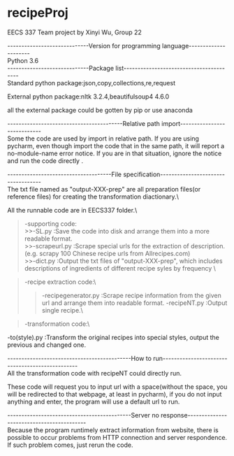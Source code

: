 # recipeProj
EECS 337 Team project by Xinyi Wu, Group 22

-----------------------------Version for programming language---------------------\
Python 3.6\
-----------------------------Package list----------------------------------------\
Standard python package:json,copy,collections,re,request

External python package:nltk 3.2.4,beautifulsoup4 4.6.0

all the external package could be gotten by pip or use anaconda

-----------------------------------------Relative path import----------------------------\
Some the code are used by import in relative path. If you are using pycharm, even though 
import the code that in the same path, it will report a no-module-name error notice. If you 
are in that situation, ignore the notice and run the code directly .

-------------------------------------File specification-----------------------------------\
The txt file named as "output-XXX-prep" are all preparation files(or reference files) for 
creating the transformation diactionary.\

All the runnable code are in EECS337 folder.\
>-supporting code:\
    >>-SL.py :Save the code into disk and arrange them into a more readable format.\
    >>-scrapeurl.py :Scrape special urls for the extraction of description. (e.g. scrapy 100 Chinese 
    recipe urls from Allrecipes.com)\
    >>-dict.py :Output the txt files of "output-XXX-prep", which includes descriptions of ingredients
    of different recipe syles by frequency \
    
>-recipe extraction code:\
  >>-recipegenerator.py :Scrape recipe information from the given url and arrange them into readable format.
  >>-recipeNT.py :Output single recipe.\
  
>-transformation code:\

  -to(style).py :Transform the original recipes into special styles, output the previous and changed one.
  
--------------------------------------------How to run------------------------------------------------\
All the transformation code with recipeNT could directly run.

These code will request you to input url with a space(without the space, you will be redirected to that webpage,
at least in pycharm), if you do not input anything and enter, the program will use a default url to run.

--------------------------------------------Server no response------------------------------------------\
Because the program runtimely extract information from website, there is possible to occur problems from HTTP connection 
and server respondence. If such problem comes, just rerun the code.

